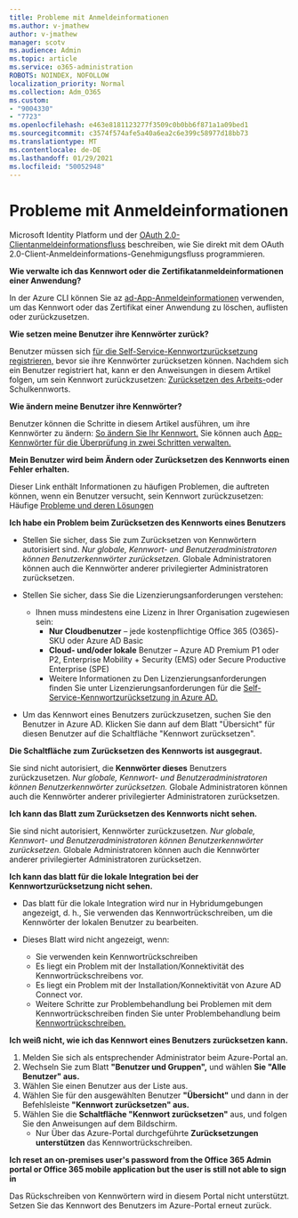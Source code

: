```yaml
---
title: Probleme mit Anmeldeinformationen
ms.author: v-jmathew
author: v-jmathew
manager: scotv
ms.audience: Admin
ms.topic: article
ms.service: o365-administration
ROBOTS: NOINDEX, NOFOLLOW
localization_priority: Normal
ms.collection: Adm_O365
ms.custom:
- "9004330"
- "7723"
ms.openlocfilehash: e463e8181123277f3509c0b0bb6f871a1a09bed1
ms.sourcegitcommit: c3574f574afe5a40a6ea2c6e399c58977d18bb73
ms.translationtype: MT
ms.contentlocale: de-DE
ms.lasthandoff: 01/29/2021
ms.locfileid: "50052948"
---
```

# <a name="issues-with-credentials"></a>Probleme mit Anmeldeinformationen

Microsoft Identity Platform und der [OAuth 2.0-Clientanmeldeinformationsfluss](https://docs.microsoft.com/azure/active-directory/develop/v2-oauth2-client-creds-grant-flow) beschreiben, wie Sie direkt mit dem OAuth 2.0-Client-Anmeldeinformations-Genehmigungsfluss programmieren.

**Wie verwalte ich das Kennwort oder die Zertifikatanmeldeinformationen einer Anwendung?**

In der Azure CLI können Sie az [ad-App-Anmeldeinformationen](https://docs.microsoft.com/cli/azure/ad/app/credential) verwenden, um das Kennwort oder das Zertifikat einer Anwendung zu löschen, auflisten oder zurückzusetzen.

**Wie setzen meine Benutzer ihre Kennwörter zurück?**

Benutzer müssen sich [für die Self-Service-Kennwortzurücksetzung registrieren,](https://docs.microsoft.com/azure/active-directory/user-help/active-directory-passwords-reset-register) bevor sie ihre Kennwörter zurücksetzen können. Nachdem sich ein Benutzer registriert hat, kann er den Anweisungen in diesem Artikel folgen, um sein Kennwort zurückzusetzen: [Zurücksetzen des Arbeits-](https://docs.microsoft.com/azure/active-directory/user-help/user-help-reset-password#how-to-reset-or-unlock-your-password-for-a-work-or-school-account)oder Schulkennworts.

**Wie ändern meine Benutzer ihre Kennwörter?**

Benutzer können die Schritte in diesem Artikel ausführen, um ihre Kennwörter zu ändern: [So ändern Sie Ihr Kennwort.](https://docs.microsoft.com/azure/active-directory/user-help/user-help-reset-password#how-to-change-your-password)
Sie können auch [App-Kennwörter für die Überprüfung in zwei Schritten verwalten.](https://docs.microsoft.com/azure/active-directory/user-help/multi-factor-authentication-end-user-app-passwords)

**Mein Benutzer wird beim Ändern oder Zurücksetzen des Kennworts einen Fehler erhalten.**

Dieser Link enthält Informationen zu häufigen Problemen, die auftreten können, wenn ein Benutzer versucht, sein Kennwort zurückzusetzen: Häufige [Probleme und deren Lösungen](https://docs.microsoft.com/azure/active-directory/user-help/user-help-reset-password#common-problems-and-their-solutions)

**Ich habe ein Problem beim Zurücksetzen des Kennworts eines Benutzers**

- Stellen Sie sicher, dass Sie zum Zurücksetzen von Kennwörtern autorisiert sind. *Nur globale, Kennwort- und Benutzeradministratoren können Benutzerkennwörter zurücksetzen.* Globale Administratoren können auch die Kennwörter anderer privilegierter Administratoren zurücksetzen.

- Stellen Sie sicher, dass Sie die Lizenzierungsanforderungen verstehen:

  - Ihnen muss mindestens eine Lizenz in Ihrer Organisation zugewiesen sein:
    - **Nur Cloudbenutzer** – jede kostenpflichtige Office 365 (O365)-SKU oder Azure AD Basic
    - **Cloud- und/oder lokale** Benutzer – Azure AD Premium P1 oder P2, Enterprise Mobility + Security (EMS) oder Secure Productive Enterprise (SPE)
    - Weitere Informationen zu Den Lizenzierungsanforderungen finden Sie unter Lizenzierungsanforderungen für die [Self-Service-Kennwortzurücksetzung in Azure AD.](https://docs.microsoft.com/azure/active-directory/active-directory-passwords-licensing)
- Um das Kennwort eines Benutzers zurückzusetzen, suchen Sie den Benutzer in Azure AD. Klicken Sie dann auf dem Blatt "Übersicht" für diesen Benutzer auf die Schaltfläche "Kennwort zurücksetzen".

**Die Schaltfläche zum Zurücksetzen des Kennworts ist ausgegraut.**

Sie sind nicht autorisiert, die **Kennwörter dieses** Benutzers zurückzusetzen. *Nur globale, Kennwort- und Benutzeradministratoren können Benutzerkennwörter zurücksetzen.* Globale Administratoren können auch die Kennwörter anderer privilegierter Administratoren zurücksetzen.

**Ich kann das Blatt zum Zurücksetzen des Kennworts nicht sehen.**

Sie sind nicht autorisiert, Kennwörter zurückzusetzen. *Nur globale, Kennwort- und Benutzeradministratoren können Benutzerkennwörter zurücksetzen.* Globale Administratoren können auch die Kennwörter anderer privilegierter Administratoren zurücksetzen.

**Ich kann das blatt für die lokale Integration bei der Kennwortzurücksetzung nicht sehen.**

- Das blatt für die lokale Integration wird nur in Hybridumgebungen angezeigt, d. h., Sie verwenden das Kennwortrückschreiben, um die Kennwörter der lokalen Benutzer zu bearbeiten.

- Dieses Blatt wird nicht angezeigt, wenn:

  - Sie verwenden kein Kennwortrückschreiben
  - Es liegt ein Problem mit der Installation/Konnektivität des Kennwortrückschreibens vor.
  - Es liegt ein Problem mit der Installation/Konnektivität von Azure AD Connect vor.
  - Weitere Schritte zur Problembehandlung bei Problemen mit dem Kennwortrückschreiben finden Sie unter Problembehandlung beim [Kennwortrückschreiben.](https://docs.microsoft.com/azure/active-directory/authentication/troubleshoot-sspr-writeback)

**Ich weiß nicht, wie ich das Kennwort eines Benutzers zurücksetzen kann.**

1. Melden Sie sich als entsprechender Administrator beim Azure-Portal an.
2. Wechseln Sie zum Blatt **"Benutzer und Gruppen",** und wählen **Sie "Alle Benutzer" aus.**
3. Wählen Sie einen Benutzer aus der Liste aus.
4. Wählen Sie für den ausgewählten Benutzer **"Übersicht"** und dann in der Befehlsleiste **"Kennwort zurücksetzen" aus.**
5. Wählen Sie die **Schaltfläche "Kennwort zurücksetzen"** aus, und folgen Sie den Anweisungen auf dem Bildschirm.
    - Nur Über das Azure-Portal durchgeführte **Zurücksetzungen unterstützen** das Kennwortrückschreiben.

**Ich reset an on-premises user's password from the Office 365 Admin portal or Office 365 mobile application but the user is still not able to sign in**

Das Rückschreiben von Kennwörtern wird in diesem Portal nicht unterstützt. Setzen Sie das Kennwort des Benutzers im Azure-Portal erneut zurück.
